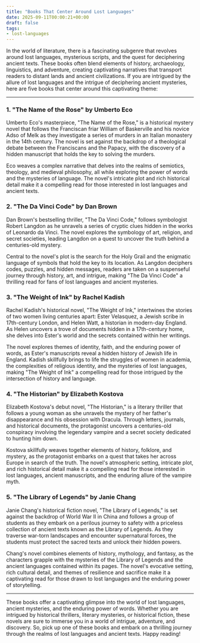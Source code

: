 ```yaml
---
title: "Books That Center Around Lost Languages"
date: 2025-09-11T00:00:21+00:00
draft: false
tags: 
- lost-languages
---
```


In the world of literature, there is a fascinating subgenre that revolves around lost languages, mysterious scripts, and the quest for deciphering ancient texts. These books often blend elements of history, archaeology, linguistics, and adventure, creating captivating narratives that transport readers to distant lands and ancient civilizations. If you are intrigued by the allure of lost languages and the intrigue of deciphering ancient mysteries, here are five books that center around this captivating theme:

---

### 1. "The Name of the Rose" by Umberto Eco

Umberto Eco's masterpiece, "The Name of the Rose," is a historical mystery novel that follows the Franciscan friar William of Baskerville and his novice Adso of Melk as they investigate a series of murders in an Italian monastery in the 14th century. The novel is set against the backdrop of a theological debate between the Franciscans and the Papacy, with the discovery of a hidden manuscript that holds the key to solving the murders.

Eco weaves a complex narrative that delves into the realms of semiotics, theology, and medieval philosophy, all while exploring the power of words and the mysteries of language. The novel's intricate plot and rich historical detail make it a compelling read for those interested in lost languages and ancient texts.

### 2. "The Da Vinci Code" by Dan Brown

Dan Brown's bestselling thriller, "The Da Vinci Code," follows symbologist Robert Langdon as he unravels a series of cryptic clues hidden in the works of Leonardo da Vinci. The novel explores the symbology of art, religion, and secret societies, leading Langdon on a quest to uncover the truth behind a centuries-old mystery.

Central to the novel's plot is the search for the Holy Grail and the enigmatic language of symbols that hold the key to its location. As Langdon deciphers codes, puzzles, and hidden messages, readers are taken on a suspenseful journey through history, art, and intrigue, making "The Da Vinci Code" a thrilling read for fans of lost languages and ancient mysteries.

### 3. "The Weight of Ink" by Rachel Kadish

Rachel Kadish's historical novel, "The Weight of Ink," intertwines the stories of two women living centuries apart: Ester Velasquez, a Jewish scribe in 17th-century London, and Helen Watt, a historian in modern-day England. As Helen uncovers a trove of documents hidden in a 17th-century home, she delves into Ester's world and the secrets contained within her writings.

The novel explores themes of identity, faith, and the enduring power of words, as Ester's manuscripts reveal a hidden history of Jewish life in England. Kadish skillfully brings to life the struggles of women in academia, the complexities of religious identity, and the mysteries of lost languages, making "The Weight of Ink" a compelling read for those intrigued by the intersection of history and language.

### 4. "The Historian" by Elizabeth Kostova

Elizabeth Kostova's debut novel, "The Historian," is a literary thriller that follows a young woman as she unravels the mystery of her father's disappearance and his obsession with Dracula. Through letters, journals, and historical documents, the protagonist uncovers a centuries-old conspiracy involving the legendary vampire and a secret society dedicated to hunting him down.

Kostova skillfully weaves together elements of history, folklore, and mystery, as the protagonist embarks on a quest that takes her across Europe in search of the truth. The novel's atmospheric setting, intricate plot, and rich historical detail make it a compelling read for those interested in lost languages, ancient manuscripts, and the enduring allure of the vampire myth.

### 5. "The Library of Legends" by Janie Chang

Janie Chang's historical fiction novel, "The Library of Legends," is set against the backdrop of World War II in China and follows a group of students as they embark on a perilous journey to safety with a priceless collection of ancient texts known as the Library of Legends. As they traverse war-torn landscapes and encounter supernatural forces, the students must protect the sacred texts and unlock their hidden powers.

Chang's novel combines elements of history, mythology, and fantasy, as the characters grapple with the mysteries of the Library of Legends and the ancient languages contained within its pages. The novel's evocative setting, rich cultural detail, and themes of resilience and sacrifice make it a captivating read for those drawn to lost languages and the enduring power of storytelling.

---

These books offer a captivating glimpse into the world of lost languages, ancient mysteries, and the enduring power of words. Whether you are intrigued by historical thrillers, literary mysteries, or historical fiction, these novels are sure to immerse you in a world of intrigue, adventure, and discovery. So, pick up one of these books and embark on a thrilling journey through the realms of lost languages and ancient texts. Happy reading!
